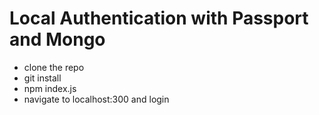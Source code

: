 # Local Authentication with Passport and Mongo

- clone the repo
- git install
- npm index.js
- navigate to localhost:300 and login